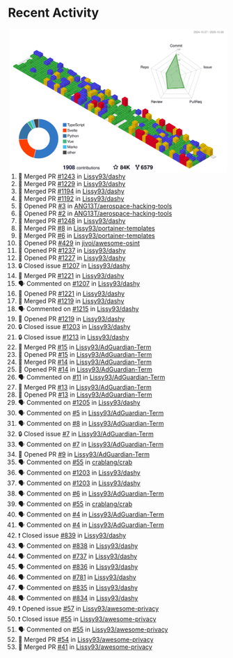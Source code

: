# Recent Activity

<!-- Summary card -->
<a href="https://github.com/Lissy93/Lissy93/blob/master/METRICS.md">
  <img
    align="right"
    width="500"
    alt="Profile data, generated with yoshi389111/github-profile-3d-contrib"
    src="https://raw.githubusercontent.com/Lissy93/Lissy93/master/profile-3d-contrib/profile-gitblock.svg"
  />
</a>

<!--START_SECTION:activity-->
1. 🎉 Merged PR [#1243](https://github.com/Lissy93/dashy/pull/1243) in [Lissy93/dashy](https://github.com/Lissy93/dashy)
2. 🎉 Merged PR [#1229](https://github.com/Lissy93/dashy/pull/1229) in [Lissy93/dashy](https://github.com/Lissy93/dashy)
3. 🎉 Merged PR [#1194](https://github.com/Lissy93/dashy/pull/1194) in [Lissy93/dashy](https://github.com/Lissy93/dashy)
4. 🎉 Merged PR [#1192](https://github.com/Lissy93/dashy/pull/1192) in [Lissy93/dashy](https://github.com/Lissy93/dashy)
5. 💪 Opened PR [#3](https://github.com/ANG13T/aerospace-hacking-tools/pull/3) in [ANG13T/aerospace-hacking-tools](https://github.com/ANG13T/aerospace-hacking-tools)
6. 💪 Opened PR [#2](https://github.com/ANG13T/aerospace-hacking-tools/pull/2) in [ANG13T/aerospace-hacking-tools](https://github.com/ANG13T/aerospace-hacking-tools)
7. 🎉 Merged PR [#1248](https://github.com/Lissy93/dashy/pull/1248) in [Lissy93/dashy](https://github.com/Lissy93/dashy)
8. 🎉 Merged PR [#8](https://github.com/Lissy93/portainer-templates/pull/8) in [Lissy93/portainer-templates](https://github.com/Lissy93/portainer-templates)
9. 🎉 Merged PR [#6](https://github.com/Lissy93/portainer-templates/pull/6) in [Lissy93/portainer-templates](https://github.com/Lissy93/portainer-templates)
10. 💪 Opened PR [#429](https://github.com/jivoi/awesome-osint/pull/429) in [jivoi/awesome-osint](https://github.com/jivoi/awesome-osint)
11. 💪 Opened PR [#1237](https://github.com/Lissy93/dashy/pull/1237) in [Lissy93/dashy](https://github.com/Lissy93/dashy)
12. 💪 Opened PR [#1227](https://github.com/Lissy93/dashy/pull/1227) in [Lissy93/dashy](https://github.com/Lissy93/dashy)
13. 🔒 Closed issue [#1207](https://github.com/Lissy93/dashy/issues/1207) in [Lissy93/dashy](https://github.com/Lissy93/dashy)
14. 🎉 Merged PR [#1221](https://github.com/Lissy93/dashy/pull/1221) in [Lissy93/dashy](https://github.com/Lissy93/dashy)
15. 🗣 Commented on [#1207](https://github.com/Lissy93/dashy/issues/1207) in [Lissy93/dashy](https://github.com/Lissy93/dashy)
16. 💪 Opened PR [#1221](https://github.com/Lissy93/dashy/pull/1221) in [Lissy93/dashy](https://github.com/Lissy93/dashy)
17. 🎉 Merged PR [#1219](https://github.com/Lissy93/dashy/pull/1219) in [Lissy93/dashy](https://github.com/Lissy93/dashy)
18. 🗣 Commented on [#1215](https://github.com/Lissy93/dashy/issues/1215) in [Lissy93/dashy](https://github.com/Lissy93/dashy)
19. 💪 Opened PR [#1219](https://github.com/Lissy93/dashy/pull/1219) in [Lissy93/dashy](https://github.com/Lissy93/dashy)
20. 🔒 Closed issue [#1203](https://github.com/Lissy93/dashy/issues/1203) in [Lissy93/dashy](https://github.com/Lissy93/dashy)
21. 🔒 Closed issue [#1213](https://github.com/Lissy93/dashy/issues/1213) in [Lissy93/dashy](https://github.com/Lissy93/dashy)
22. 🎉 Merged PR [#15](https://github.com/Lissy93/AdGuardian-Term/pull/15) in [Lissy93/AdGuardian-Term](https://github.com/Lissy93/AdGuardian-Term)
23. 💪 Opened PR [#15](https://github.com/Lissy93/AdGuardian-Term/pull/15) in [Lissy93/AdGuardian-Term](https://github.com/Lissy93/AdGuardian-Term)
24. 🎉 Merged PR [#14](https://github.com/Lissy93/AdGuardian-Term/pull/14) in [Lissy93/AdGuardian-Term](https://github.com/Lissy93/AdGuardian-Term)
25. 💪 Opened PR [#14](https://github.com/Lissy93/AdGuardian-Term/pull/14) in [Lissy93/AdGuardian-Term](https://github.com/Lissy93/AdGuardian-Term)
26. 🗣 Commented on [#11](https://github.com/Lissy93/AdGuardian-Term/issues/11) in [Lissy93/AdGuardian-Term](https://github.com/Lissy93/AdGuardian-Term)
27. 🎉 Merged PR [#13](https://github.com/Lissy93/AdGuardian-Term/pull/13) in [Lissy93/AdGuardian-Term](https://github.com/Lissy93/AdGuardian-Term)
28. 💪 Opened PR [#13](https://github.com/Lissy93/AdGuardian-Term/pull/13) in [Lissy93/AdGuardian-Term](https://github.com/Lissy93/AdGuardian-Term)
29. 🗣 Commented on [#1205](https://github.com/Lissy93/dashy/issues/1205) in [Lissy93/dashy](https://github.com/Lissy93/dashy)
30. 🗣 Commented on [#5](https://github.com/Lissy93/AdGuardian-Term/issues/5) in [Lissy93/AdGuardian-Term](https://github.com/Lissy93/AdGuardian-Term)
31. 🗣 Commented on [#8](https://github.com/Lissy93/AdGuardian-Term/issues/8) in [Lissy93/AdGuardian-Term](https://github.com/Lissy93/AdGuardian-Term)
32. 🔒 Closed issue [#7](https://github.com/Lissy93/AdGuardian-Term/issues/7) in [Lissy93/AdGuardian-Term](https://github.com/Lissy93/AdGuardian-Term)
33. 🗣 Commented on [#7](https://github.com/Lissy93/AdGuardian-Term/issues/7) in [Lissy93/AdGuardian-Term](https://github.com/Lissy93/AdGuardian-Term)
34. 💪 Opened PR [#9](https://github.com/Lissy93/AdGuardian-Term/pull/9) in [Lissy93/AdGuardian-Term](https://github.com/Lissy93/AdGuardian-Term)
35. 🗣 Commented on [#55](https://github.com/crablang/crab/issues/55) in [crablang/crab](https://github.com/crablang/crab)
36. 🗣 Commented on [#1203](https://github.com/Lissy93/dashy/issues/1203) in [Lissy93/dashy](https://github.com/Lissy93/dashy)
37. 🗣 Commented on [#1203](https://github.com/Lissy93/dashy/issues/1203) in [Lissy93/dashy](https://github.com/Lissy93/dashy)
38. 🗣 Commented on [#6](https://github.com/Lissy93/AdGuardian-Term/issues/6) in [Lissy93/AdGuardian-Term](https://github.com/Lissy93/AdGuardian-Term)
39. 🗣 Commented on [#55](https://github.com/crablang/crab/issues/55) in [crablang/crab](https://github.com/crablang/crab)
40. 🗣 Commented on [#4](https://github.com/Lissy93/AdGuardian-Term/issues/4) in [Lissy93/AdGuardian-Term](https://github.com/Lissy93/AdGuardian-Term)
41. 🗣 Commented on [#4](https://github.com/Lissy93/AdGuardian-Term/issues/4) in [Lissy93/AdGuardian-Term](https://github.com/Lissy93/AdGuardian-Term)
42. ❗️ Closed issue [#839](https://github.com/Lissy93/dashy/issues/839) in [Lissy93/dashy](https://github.com/Lissy93/dashy)
43. 🗣 Commented on [#838](https://github.com/Lissy93/dashy/issues/838) in [Lissy93/dashy](https://github.com/Lissy93/dashy)
44. 🗣 Commented on [#737](https://github.com/Lissy93/dashy/issues/737) in [Lissy93/dashy](https://github.com/Lissy93/dashy)
45. 🗣 Commented on [#836](https://github.com/Lissy93/dashy/issues/836) in [Lissy93/dashy](https://github.com/Lissy93/dashy)
46. 🗣 Commented on [#781](https://github.com/Lissy93/dashy/issues/781) in [Lissy93/dashy](https://github.com/Lissy93/dashy)
47. 🗣 Commented on [#835](https://github.com/Lissy93/dashy/issues/835) in [Lissy93/dashy](https://github.com/Lissy93/dashy)
48. 🗣 Commented on [#834](https://github.com/Lissy93/dashy/issues/834) in [Lissy93/dashy](https://github.com/Lissy93/dashy)
49. ❗️ Opened issue [#57](https://github.com/Lissy93/awesome-privacy/issues/57) in [Lissy93/awesome-privacy](https://github.com/Lissy93/awesome-privacy)
50. ❗️ Closed issue [#55](https://github.com/Lissy93/awesome-privacy/issues/55) in [Lissy93/awesome-privacy](https://github.com/Lissy93/awesome-privacy)
51. 🗣 Commented on [#55](https://github.com/Lissy93/awesome-privacy/issues/55) in [Lissy93/awesome-privacy](https://github.com/Lissy93/awesome-privacy)
52. 🎉 Merged PR [#54](https://github.com/Lissy93/awesome-privacy/pull/54) in [Lissy93/awesome-privacy](https://github.com/Lissy93/awesome-privacy)
53. 🎉 Merged PR [#41](https://github.com/Lissy93/awesome-privacy/pull/41) in [Lissy93/awesome-privacy](https://github.com/Lissy93/awesome-privacy)
<!--END_SECTION:activity-->
